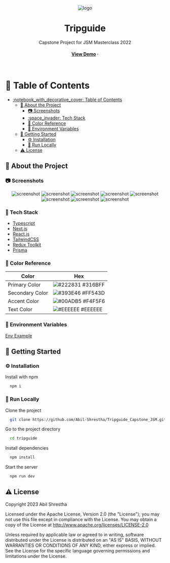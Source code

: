 <div align="center">

  <img src="https://github.com/Abil-Shrestha/Tripguide_Capstone_JSM/blob/main/public/assets/tipguide_logo.jpg" alt="logo" height="auto" />
  <h1>Tripguide</h1>
  
  <p>
    Capstone Project for JSM Masterclass 2022 
  </p>
  
  
<h4>
    <a href="https://tripguide-capstone-jsm.vercel.app/" target="blank">View Demo</a>
    <span> · </span>
  </h4>
</div>

<br />

<!-- Table of Contents -->
# :notebook_with_decorative_cover: Table of Contents

- [:notebook\_with\_decorative\_cover: Table of Contents](#notebook_with_decorative_cover-table-of-contents)
  - [:star2: About the Project](#star2-about-the-project)
    - [:camera: Screenshots](#camera-screenshots)
    - [:space\_invader: Tech Stack](#space_invader-tech-stack)
    - [:art: Color Reference](#art-color-reference)
    - [:key: Environment Variables](#key-environment-variables)
  - [:toolbox: Getting Started](#toolbox-getting-started)
    - [:gear: Installation](#gear-installation)
    - [:running: Run Locally](#running-run-locally)
  - [:warning: License](#warning-license)

  

<!-- About the Project -->
## :star2: About the Project


<!-- Screenshots -->
### :camera: Screenshots

<div align="center"> 
  <img src="./public/Screenshots/1.png" alt="screenshot" />
  <img src="./public/Screenshots/2.png" alt="screenshot" />
  <img src="./public/Screenshots/3.png" alt="screenshot" />
  <img src="./public/Screenshots/4.png" alt="screenshot" />
  <img src="./public/Screenshots/5.png" alt="screenshot" />
  <img src="./public/Screenshots/6.png" alt="screenshot" />
  <img src="./public/Screenshots/7.png" alt="screenshot" />
  <img src="./public/Screenshots/8.png" alt="screenshot" />
</div>


<!-- TechStack -->
### :space_invader: Tech Stack

  <ul>
    <li><a href="https://www.typescriptlang.org/">Typescript</a></li>
    <li><a href="https://nextjs.org/">Next.js</a></li>
    <li><a href="https://reactjs.org/">React.js</a></li>
    <li><a href="https://tailwindcss.com/">TailwindCSS</a></li>
    <li><a href="https://redux-toolkit.js.org/">Redux Toolkit</a></li>
    <li><a href="https://prisma.io/">Prisma</a></li> 
  </ul>


<!-- Color Reference -->
### :art: Color Reference

| Color             | Hex                                                                |
| ----------------- | ------------------------------------------------------------------ |
| Primary Color | ![#222831](https://via.placeholder.com/10/316BFF?text=+) #316BFF |
| Secondary Color | ![#393E46](https://via.placeholder.com/10/FF543D?text=+) #FF543D |
| Accent Color | ![#00ADB5](https://via.placeholder.com/10/F4F5F6?text=+) #F4F5F6 |
| Text Color | ![#EEEEEE](https://via.placeholder.com/10/EEEEEE?text=+) #EEEEEE |

<!-- Env Variables -->
### :key: Environment Variables
<a href="/.env.example">Env Example</a>


<!-- Getting Started -->
## 	:toolbox: Getting Started

<!-- Installation -->
### :gear: Installation

Install with npm

```bash
  npm i
```
   

<!-- Run Locally -->
### :running: Run Locally

Clone the project

```bash
  git clone https://github.com/Abil-Shrestha/Tripguide_Capstone_JSM.git
```

Go to the project directory

```bash
  cd tripguide
```

Install dependencies

```bash
  npm install
```

Start the server

```bash
  npm run dev 
```


<!-- License -->
## :warning: License

Copyright 2023 Abil Shrestha

Licensed under the Apache License, Version 2.0 (the "License"); you may not use this file except in compliance with the License. You may obtain a copy of the License at
http://www.apache.org/licenses/LICENSE-2.0

Unless required by applicable law or agreed to in writing, software distributed under the License is distributed on an "AS IS" BASIS, WITHOUT WARRANTIES OR CONDITIONS OF ANY KIND, either express or implied. See the License for the specific language governing permissions and limitations under the License.
